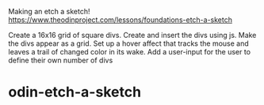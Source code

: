 Making an etch a sketch!
https://www.theodinproject.com/lessons/foundations-etch-a-sketch


Create a 16x16 grid of square divs.
Create and insert the divs using js.
Make the divs appear as a grid.
Set up a hover affect that tracks the mouse and leaves a trail of changed
color in its wake.
Add a user-input for the user to define their own number of divs

# odin-etch-a-sketch